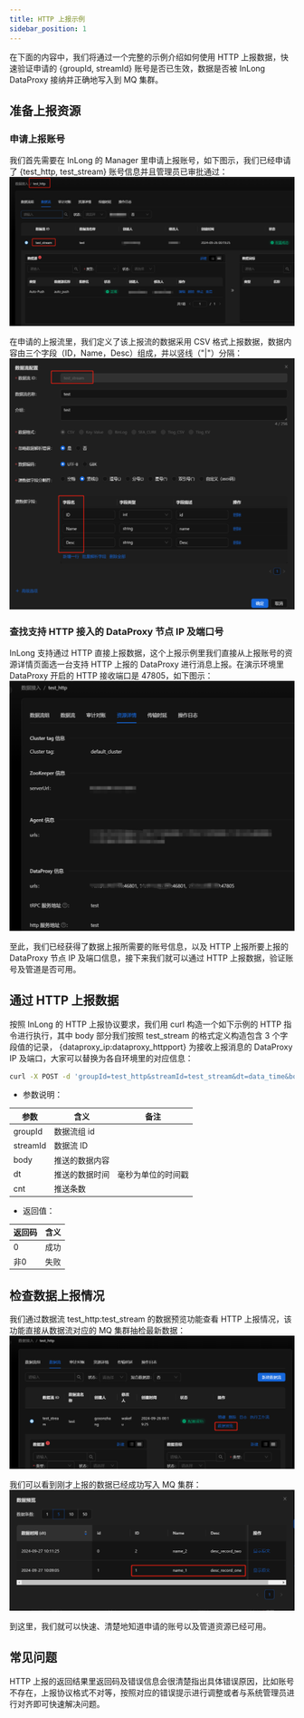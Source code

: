 ```yaml
---
title: HTTP 上报示例
sidebar_position: 1
---
```


在下面的内容中，我们将通过一个完整的示例介绍如何使用 HTTP 上报数据，快速验证申请的 {groupId, streamId} 账号是否已生效，数据是否被 InLong DataProxy 接纳并正确地写入到 MQ 集群。

## 准备上报资源
### 申请上报账号
我们首先需要在 InLong 的 Manager 里申请上报账号，如下图示，我们已经申请了 {test_http, test_stream} 账号信息并且管理员已审批通过：
![账号准备](img/http_account_cn.png)

在申请的上报流里，我们定义了该上报流的数据采用 CSV 格式上报数据，数据内容由三个字段（ID，Name，Desc）组成，并以竖线（"|"）分隔：
![数据流定义](img/http_stream_define_cn.png)

### 查找支持 HTTP 接入的 DataProxy 节点 IP 及端口号
InLong 支持通过 HTTP 直接上报数据，这个上报示例里我们直接从上报账号的资源详情页面选一台支持 HTTP 上报的 DataProxy 进行消息上报。在演示环境里 DataProxy 开启的 HTTP 接收端口是 47805，如下图示：
![DataProxy 信息](img/http_dataproxy_cn.png)

至此，我们已经获得了数据上报所需要的账号信息，以及 HTTP 上报所要上报的 DataProxy 节点 IP 及端口信息，接下来我们就可以通过 HTTP 上报数据，验证账号及管道是否可用。

## 通过 HTTP 上报数据
按照 InLong 的 HTTP 上报协议要求，我们用 curl 构造一个如下示例的 HTTP 指令进行执行，其中 body 部分我们按照 test_stream 的格式定义构造包含 3 个字段值的记录， {dataproxy_ip:dataproxy_httpport} 为接收上报消息的 DataProxy IP 及端口，大家可以替换为各自环境里的对应信息：
```bash
curl -X POST -d 'groupId=test_http&streamId=test_stream&dt=data_time&body=1|name_1|desc_record_one&cnt=1' http://{dataproxy_ip:dataproxy_httpport}/dataproxy/message
```

- 参数说明：

| 参数       | 含义       | 备注  |
|----------|----------|-----|
| groupId  | 数据流组 id  |     |
| streamId | 数据流 ID   |     |
| body     | 推送的数据内容  |     |
| dt       | 推送的数据时间  |毫秒为单位的时间戳 |
| cnt      | 推送条数     |     |

- 返回值：

| 返回码 | 含义  |
|-----|-----|
| 0   | 成功  |
| 非0  | 失败  |

## 检查数据上报情况
我们通过数据流 test_http:test_stream 的数据预览功能查看 HTTP 上报情况，该功能直接从数据流对应的 MQ 集群抽检最新数据：
![数据预览](img/http_data_preview_cn.png)

我们可以看到刚才上报的数据已经成功写入 MQ 集群：
![数据呈现](img/http_data_view_cn.png)

到这里，我们就可以快速、清楚地知道申请的账号以及管道资源已经可用。

## 常见问题
HTTP 上报的返回结果里返回码及错误信息会很清楚指出具体错误原因，比如账号不存在，上报协议格式不对等，按照对应的错误提示进行调整或者与系统管理员进行对齐即可快速解决问题。